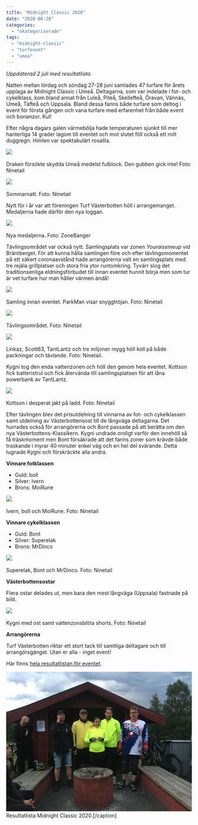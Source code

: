 ```yaml
---
title: "Midnight Classic 2020"
date: "2020-06-28"
categories: 
  - "okategoriserade"
tags: 
  - "midnight-classic"
  - "turfevent"
  - "umea"
---
```


_Uppdaterad 2 juli med resultatlista._

Natten mellan lördag och söndag 27-28 juni samlades 47 turfare för årets upplaga av Midnight Classic i Umeå. Deltagarna, som var indelade i fot- och cykelklass, kom bland annat från Luleå, Piteå, Skellefteå, Öravan, Vännäs, Umeå, Täfteå och Uppsala. Bland dessa fanns både turfare som deltog i event för första gången och vana turfare med erfarenhet från både event och bonanzor. Kul!

Efter några dagars galen värmebölja hade temperaturen sjunkit till mer hanterliga 14 grader lagom till eventet och mot slutet föll också ett milt duggregn. Himlen var spektakulärt rosalila.

![](https://turfvasterbotten.files.wordpress.com/2020/06/106346628_1290067147991021_5228423024955032277_n.jpg?w=768)

Draken försökte skydda Umeå medelst fulblock. Den gubben gick inte! Foto: Ninetail

![](https://turfvasterbotten.files.wordpress.com/2020/06/rosa-himmel.jpg?w=1024)

Sommarnatt. Foto: Ninetail

Nytt för i år var att föreningen Turf Västerbotten höll i arrangemanget. Medaljerna hade därför den nya loggan.

![](https://turfvasterbotten.files.wordpress.com/2020/06/medaljerna.jpg?w=1024)

Nya medaljerna. Foto: ZoneBanger

Tävlingsområdet var också nytt. Samlingsplats var zonen _Youraisemeup_ vid Bräntberget. För att kunna hålla samlingen före och efter tävlingsmomentet på ett säkert coronaavstånd hade arrangörerna valt en samlingsplats med tre rejäla grillplatser och stora fria ytor runtomkring. Tyvärr slog det traditionsenliga eldningsförbudet till innan eventet hunnit börja men som tur är vet turfare hur man håller värmen ändå!

![](https://turfvasterbotten.files.wordpress.com/2020/06/samling.jpg?w=1024)

Samling innan eventet. ParkMan visar snyggtröjan. Foto: Ninetail

![](https://turfvasterbotten.files.wordpress.com/2020/06/tc3a4vlingsomrc3a5det.jpg?w=540)

Tävlingsområdet. Foto: Ninetail

![](https://turfvasterbotten.files.wordpress.com/2020/06/bevakning-av-tc3a4vlingen.jpg?w=1024)

Linkaz, Scott63, TantLantz och tre miljoner mygg höll koll på både packningar och tävlande. Foto: Ninetail.

Kygni tog den enda vattenzonen och höll den genom hela eventet. Kottson fick batteristrul och fick återvända till samlingsplatsen för att låna powerbank av TantLantz.

![](https://turfvasterbotten.files.wordpress.com/2020/06/kottson-c3a5tervc3a4nder-till-basen-fc3b6r-batteri.jpg?w=1024)

Kottson i desperat jakt på ladd. Foto: Ninetail

Efter tävlingen blev det prisutdelning till vinnarna av fot- och cykelklassen samt utdelning av Västerbottensost till de långväga deltagarna. Det hurrades också för arrangörerna och Bont passade på att berätta om den nya Västerbottens-Klassikern. Kygni undrade oroligt varför den innehöll så få träskmoment men Bont försäkrade att det fanns zoner som krävde både traskande i myrar 40 minuter enkel väg och en hel del svärande. Detta lugnade Kygni och förskräckte alla andra.

**Vinnare fotklassen**

- Guld: boll
- Silver: Ivern
- Brons: MoiRune

![](https://turfvasterbotten.files.wordpress.com/2020/06/gc3a5klass.jpg?w=1024)

Ivern, boll och MoiRune. Foto: Ninetail

**Vinnare cykelklassen**

- Guld: Bont
- Silver: Superelak
- Brons: MrDinco

![](https://turfvasterbotten.files.wordpress.com/2020/06/cykelklass.jpg?w=1024)

Superelak, Bont och MrDinco. Foto: Ninetail

**Västerbottensostar**

Flera ostar delades ut, men bara den mest långväga (Uppsala) fastnade på bild.

![](https://turfvasterbotten.files.wordpress.com/2020/06/kygni-med-ost.jpg?w=768)

Kygni med ost samt vattenzonsblöta shorts. Foto: Ninetail

**Arrangörerna**

Turf Västerbotten riktar ett stort tack till samtliga deltagare och till arrangörsgänget. Utan er alla - inget event!

Här finns [hela resultatlistan för eventet](https://turfgame.com/event_old?id=2537).

![Skärmavbild 2020-07-02 kl. 12.03.01](images/skc3a4rmavbild-2020-07-02-kl.-12.03.01.png) Resultatlista Midnight Classic 2020.\[/caption\]
